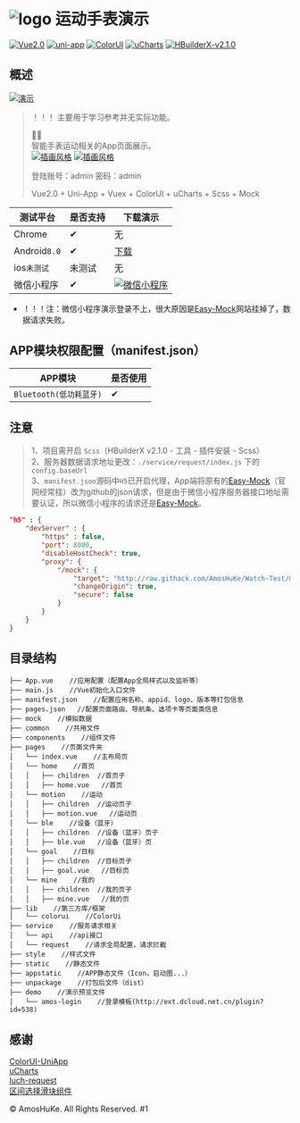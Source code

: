 # ![logo](./appstatic/watch_icon_64-64.png) 运动手表演示  

[![Vue2.0](https://img.shields.io/badge/build-Vue2.0-%234fc08d.svg)](https://github.com/vuejs/vue)
[![uni-app](https://img.shields.io/badge/build-Uni--App-brightgreen.svg)](https://github.com/dcloudio/uni-app)
[![ColorUI](https://img.shields.io/badge/UI-ColorUI-%230081ff.svg)](https://github.com/weilanwl/ColorUI)
[![uCharts](https://img.shields.io/badge/build-uCharts-%2381CDE6.svg)](https://www.ucharts.cn/)
[![HBuilderX-v2.1.0](https://img.shields.io/badge/HBuilderX-v2.1.0-green.svg)](http://www.dcloud.io/hbuilderx.html)  

## 概述  

[![演示](./demo/watch_1080.webp)](./demo/watch_1080.jpg?raw=true)

> ！！！ 主要用于学习参考并无实际功能。   
>   
> 🏃‍⌚  
> 智能手表运动相关的App页面展示。  
> [![插画风格](https://img.shields.io/badge/插图风格-Pale-%23E75353.svg)](https://icons8.cn/ouch/style/pale)
> [![插画风格](https://img.shields.io/badge/插图风格-Undraw-%236c63ff.svg)](https://undraw.co/search)    
>
> 登陆账号：admin 密码：admin    
>   
> Vue2.0 + Uni-App + Vuex + ColorUI + uCharts + Scss + Mock  


| 测试平台 | 是否支持 | 下载演示 |  
|------|------|------|  
| Chrome | ✔ | 无 |  
| Android`8.0` | ✔ | [下载](https://github.com/AmosHuKe/Watch-Test/releases) |  
| ios`未测试` | 未测试 | 无 |  
| 微信小程序 | ✔ | [![微信小程序](./demo/wechat_128.jpg)](./demo/wechat_128.jpg?raw=true)   |  

* ！！！注：微信小程序演示登录不上，很大原因是[Easy-Mock](https://www.easy-mock.com/)网站挂掉了，数据请求失败。

## APP模块权限配置（manifest.json）

| APP模块 | 是否使用 |  
|------|------|  
| `Bluetooth(低功耗蓝牙)` | ✔ |   

## 注意  

> 1、项目需开启 `Scss`（HBuilderX v2.1.0 - 工具 - 插件安装 - Scss）     
> 2、服务器数据请求地址更改：`./service/request/index.js` 下的 `config.baseUrl`   
> 3、`manifest.json`源码中`H5`已开启代理，App端将原有的[Easy-Mock](https://www.easy-mock.com/)（官网经常挂）改为github的json请求，但是由于微信小程序服务器接口地址需要认证，所以微信小程序的请求还是[Easy-Mock](https://www.easy-mock.com/)。

```json
"h5" : {
	"devServer" : {
		"https" : false,
		"port": 8000,
		"disableHostCheck": true,
		"proxy": {
			"/mock": {
				"target": "http://raw.githack.com/AmosHuKe/Watch-Test/master",
				"changeOrigin": true,
				"secure": false
			}
		}
	}
}
```


## 目录结构  
```
├── App.vue    //应用配置（配置App全局样式以及监听等）  
├── main.js    //Vue初始化入口文件  
├── manifest.json    //配置应用名称、appid、logo、版本等打包信息
├── pages.json   //配置页面路由、导航条、选项卡等页面类信息
├── mock    //模拟数据
├── common    //共用文件
├── components    //组件文件
├── pages    //页面文件夹  
│   └── index.vue    //主布局页
│   └── home    //首页
│   │   ├── children  //首页子
│   │   ├── home.vue   //首页
│   └── motion    //运动
│   │   ├── children  //运动页子
│   │   ├── motion.vue   //运动页
│   └── ble    //设备（蓝牙）
│   │   ├── children  //设备（蓝牙）页子
│   │   ├── ble.vue   //设备（蓝牙）页
│   └── goal    //目标
│   │   ├── children  //目标页子
│   │   ├── goal.vue   //目标页
│   └── mine    //我的
│   │   ├── children  //我的页子
│   │   ├── mine.vue   //我的页
├── lib    //第三方库/框架  
│   └── colorui    //ColorUi
├── service    //服务请求相关
│   └── api    //api接口
│   └── request    //请求全局配置，请求拦截
├── style    //样式文件  
├── static    //静态文件  
├── appstatic    //APP静态文件（Icon，启动图...）
├── unpackage    //打包后文件（dist）  
├── demo    //演示预览文件  
│   └── amos-login    //登录模板(http://ext.dcloud.net.cn/plugin?id=538)

```

## 感谢  

[ColorUI-UniApp](http://ext.dcloud.net.cn/plugin?id=239)  
[uCharts](http://ext.dcloud.net.cn/plugin?id=271)  
[luch-request](http://ext.dcloud.net.cn/plugin?id=392)  
[区间选择滑块组件](http://ext.dcloud.net.cn/plugin?id=106)  

© AmosHuKe. All Rights Reserved.
#1
